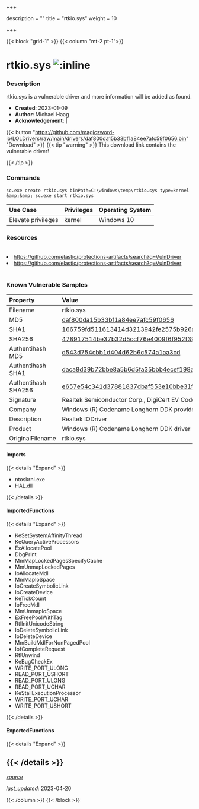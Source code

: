 +++

description = ""
title = "rtkio.sys"
weight = 10

+++


{{< block "grid-1" >}}
{{< column "mt-2 pt-1">}}


# rtkio.sys ![:inline](/images/twitter_verified.png) 


### Description

rtkio.sys is a vulnerable driver and more information will be added as found.

- **Created**: 2023-01-09
- **Author**: Michael Haag
- **Acknowledgement**:  | [](https://twitter.com/)

{{< button "https://github.com/magicsword-io/LOLDrivers/raw/main/drivers/daf800da15b33bf1a84ee7afc59f0656.bin" "Download" >}}
{{< tip "warning" >}}
This download link contains the vulnerable driver!

{{< /tip >}}

### Commands

```
sc.exe create rtkio.sys binPath=C:\windows\temp\rtkio.sys type=kernel &amp;&amp; sc.exe start rtkio.sys
```

| Use Case | Privileges | Operating System | 
|:---- | ---- | ---- |
| Elevate privileges | kernel | Windows 10 |

### Resources
<br>
<li><a href=" https://github.com/elastic/protections-artifacts/search?q=VulnDriver"> https://github.com/elastic/protections-artifacts/search?q=VulnDriver</a></li>
<li><a href="https://github.com/elastic/protections-artifacts/search?q=VulnDriver">https://github.com/elastic/protections-artifacts/search?q=VulnDriver</a></li>
<br>

### Known Vulnerable Samples

| Property           | Value |
|:-------------------|:------|
| Filename           | rtkio.sys |
| MD5                | [daf800da15b33bf1a84ee7afc59f0656](https://www.virustotal.com/gui/file/daf800da15b33bf1a84ee7afc59f0656) |
| SHA1               | [166759fd511613414d3213942fe2575b926a6226](https://www.virustotal.com/gui/file/166759fd511613414d3213942fe2575b926a6226) |
| SHA256             | [478917514be37b32d5ccf76e4009f6f952f39f5553953544f1b0688befd95e82](https://www.virustotal.com/gui/file/478917514be37b32d5ccf76e4009f6f952f39f5553953544f1b0688befd95e82) |
| Authentihash MD5   | [d543d754cbb1d404d62b6c574a1aa3cd](https://www.virustotal.com/gui/search/authentihash%253Ad543d754cbb1d404d62b6c574a1aa3cd) |
| Authentihash SHA1  | [daca8d39b72bbe8a5b6d5fa35bbb4ecef198a359](https://www.virustotal.com/gui/search/authentihash%253Adaca8d39b72bbe8a5b6d5fa35bbb4ecef198a359) |
| Authentihash SHA256| [e657e54c341d37881837dbaf553e10bbe31ff2d6ccf9ca939ca5433ec464a73b](https://www.virustotal.com/gui/search/authentihash%253Ae657e54c341d37881837dbaf553e10bbe31ff2d6ccf9ca939ca5433ec464a73b) |
| Signature         | Realtek Semiconductor Corp., DigiCert EV Code Signing CA, DigiCert   |
| Company           | Windows (R) Codename Longhorn DDK provider |
| Description       | Realtek IODriver |
| Product           | Windows (R) Codename Longhorn DDK driver |
| OriginalFilename  | rtkio.sys |


#### Imports
{{< details "Expand" >}}
* ntoskrnl.exe
* HAL.dll

{{< /details >}}
#### ImportedFunctions
{{< details "Expand" >}}
* KeSetSystemAffinityThread
* KeQueryActiveProcessors
* ExAllocatePool
* DbgPrint
* MmMapLockedPagesSpecifyCache
* MmUnmapLockedPages
* IoAllocateMdl
* MmMapIoSpace
* IoCreateSymbolicLink
* IoCreateDevice
* KeTickCount
* IoFreeMdl
* MmUnmapIoSpace
* ExFreePoolWithTag
* RtlInitUnicodeString
* IoDeleteSymbolicLink
* IoDeleteDevice
* MmBuildMdlForNonPagedPool
* IofCompleteRequest
* RtlUnwind
* KeBugCheckEx
* WRITE_PORT_ULONG
* READ_PORT_USHORT
* READ_PORT_ULONG
* READ_PORT_UCHAR
* KeStallExecutionProcessor
* WRITE_PORT_UCHAR
* WRITE_PORT_USHORT

{{< /details >}}
#### ExportedFunctions
{{< details "Expand" >}}

{{< /details >}}
-----



[*source*](https://github.com/magicsword-io/LOLDrivers/tree/main/yaml/rtkio.yaml)

*last_updated:* 2023-04-20








{{< /column >}}
{{< /block >}}
